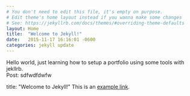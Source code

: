 ```yaml
---
# You don't need to edit this file, it's empty on purpose.
# Edit theme's home layout instead if you wanna make some changes
# See: https://jekyllrb.com/docs/themes/#overriding-theme-defaults
layout: Home
title:  "Welcome to Jekyll!"
date:   2015-11-17 16:16:01 -0600
categories: jekyll update
---
```


Hello world, just learning how to setup a portfolio using some tools with jekllrb.  
Post: sdfwdfdwfw

title:  "Welcome to Jekyll!"
This is an [example link](http://example.com/).
